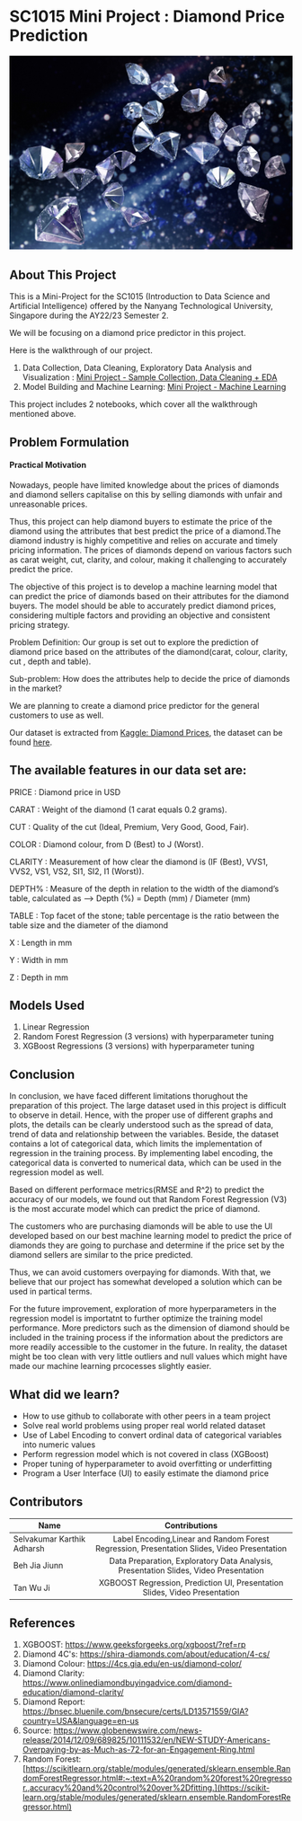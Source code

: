 # SC1015 Mini Project : Diamond Price Prediction

<p align="center">
  <img src="Dataset/diamonds.jpg" alt="Diamond Picture" width="800"/>
</p>


## About This Project ##
This is a Mini-Project for the SC1015 (Introduction to Data Science and Artificial Intelligence) offered by the Nanyang Technological University, Singapore  during the AY22/23 Semester 2.
 
We will be focusing on a diamond price predictor in this project.

Here is the walkthrough of our project.

1. Data Collection, Data Cleaning, Exploratory Data Analysis and Visualization : [Mini Project - Sample Collection, Data Cleaning + EDA](https://github.com/jjiunnbeh/SC1015/blob/6a172eebf5bf4492a97442129cdae6ba3c1eedca/Mini%20Project%20-%20Sample%20Collection,%20Data%20Cleaning%20+%20EDA.ipynb)
2. Model Building and Machine Learning: [Mini Project - Machine Learning](https://github.com/jjiunnbeh/SC1015/blob/6a172eebf5bf4492a97442129cdae6ba3c1eedca/Mini%20Project%20-%20Machine%20Learning.ipynb)

This project includes 2 notebooks, which cover all the walkthrough mentioned above.
## Problem Formulation ##

#### Practical Motivation ####

Nowadays, people have limited knowledge about the prices of diamonds and diamond sellers capitalise on this by selling diamonds with unfair and unreasonable prices.

Thus, this project can help diamond buyers to estimate the price of the diamond using the attributes that best predict the price of a diamond.The diamond industry is highly competitive and relies on accurate and timely pricing information. The prices of diamonds depend on various factors such as carat weight, cut, clarity, and colour, making it challenging to accurately predict the price. 

The objective of this project is to develop a machine learning model that can predict the price of diamonds based on their attributes for the diamond buyers. The model should be able to accurately predict diamond prices, considering multiple factors and providing an objective and consistent pricing strategy.


Problem Definition: Our group is set out to explore the prediction of diamond price based on the attributes of the diamond(carat, colour, clarity, cut , depth and table). 

Sub-problem: How does the attributes help to decide the price of diamonds in the market?

We are planning to create a diamond price predictor for the general customers to use as well.

Our dataset is extracted from [Kaggle: Diamond Prices](https://www.kaggle.com/datasets/nancyalaswad90/diamonds-prices), the dataset can be found [here](https://github.com/jjiunnbeh/SC1015_C133_Team2/blob/5b9867094d690015a24ad3ac25284e4cc32fb072/Dataset/Diamonds%20Prices2022.csv).



## The available features in our data set are: ##


PRICE : Diamond price in USD

CARAT : Weight of the diamond (1 carat equals 0.2 grams).

CUT : Quality of the cut (Ideal, Premium, Very Good, Good, Fair).

COLOR : Diamond colour, from D (Best) to J (Worst).

CLARITY : Measurement of how clear the diamond is (IF (Best), VVS1, VVS2, VS1, VS2, SI1, SI2, I1 (Worst)).

DEPTH% : Measure of the depth in relation to the width of the diamond’s table, calculated as --> Depth (%) = Depth (mm) / Diameter (mm)

TABLE : Top facet of the stone; table percentage is the ratio between the table size and the diameter of the diamond

X : Length in mm

Y : Width in mm

Z : Depth in mm
 
## Models Used ##
1. Linear Regression
2. Random Forest Regression (3 versions) with hyperparameter tuning
3. XGBoost Regressions (3 versions) with hyperparameter tuning

## Conclusion ##
In conclusion, we have faced different limitations thorughout the preparation of this project. The large dataset used in this project is difficult to observe in detail. Hence, with the proper use of different graphs and plots, the details can be clearly understood such as the spread of data, trend of data and relationship between the variables. Beside, the dataset contains a lot of categorical data, which limits the implementation of regression in the training process. By implementing label encoding, the categorical data is converted to numerical data, which can be used in the regression model as well. 

Based on different performace metrics(RMSE and R^2) to predict the accuracy of our models, we found out that Random Forest Regression (V3) is the most accurate model which can predict the price of diamond. 

The customers who are purchasing diamonds will be able to use the UI developed based on our best machine learning model to predict the price of diamonds they are going to purchase and determine if the price set by the diamond sellers are similar to the price predicted. 

Thus, we can avoid customers overpaying for diamonds. With that, we believe that our project has somewhat developed a solution which can be used in partical terms.

For the future improvement, exploration of more hyperparameters in the regression model is importatnt to further optimize the training model performance. More predictors such as the dimension of diamond should be included in the training process if the information about the predictors are more readily accessible to the customer in the future. In reality, the dataset might be too clean with very little outliers and null values which might have made our machine learning prcocesses slightly easier. 

## What did we learn? ##
- How to use github to collaborate with other peers in a team project
- Solve real world problems using proper real world related dataset
- Use of Label Encoding to convert ordinal data of categorical variables into numeric values
- Perform regression model which is not covered in class (XGBoost)
- Proper tuning of hyperparameter to avoid overfitting or underfitting
- Program a User Interface (UI) to easily estimate the diamond price

## Contributors ##
| Name              |                    Contributions                     |
|---|:---:|
|Selvakumar Karthik Adharsh | Label Encoding,Linear and Random Forest Regression, Presentation Slides, Video Presentation |
| Beh Jia Jiunn | Data Preparation, Exploratory Data Analysis, Presentation Slides, Video Presentation |      
|  Tan Wu Ji |   XGBOOST Regression, Prediction UI, Presentation Slides, Video Presentation |

## References ##
1. XGBOOST:          https://www.geeksforgeeks.org/xgboost/?ref=rp
2. Diamond 4C's:     https://shira-diamonds.com/about/education/4-cs/ 
3. Diamond Colour:   https://4cs.gia.edu/en-us/diamond-color/
4. Diamond Clarity:  https://www.onlinediamondbuyingadvice.com/diamond-education/diamond-clarity/
5. Diamond Report:   https://bnsec.bluenile.com/bnsecure/certs/LD13571559/GIA?country=USA&language=en-us
6. Source:        https://www.globenewswire.com/news-release/2014/12/09/689825/10111532/en/NEW-STUDY-Americans-Overpaying-by-as-Much-as-72-for-an-Engagement-Ring.html
7. Random Forest: [https://scikitlearn.org/stable/modules/generated/sklearn.ensemble.RandomForestRegressor.html#:~:text=A%20random%20forest%20regressor.,accuracy%20and%20control%20over%2Dfitting.](https://scikit-learn.org/stable/modules/generated/sklearn.ensemble.RandomForestRegressor.html)

